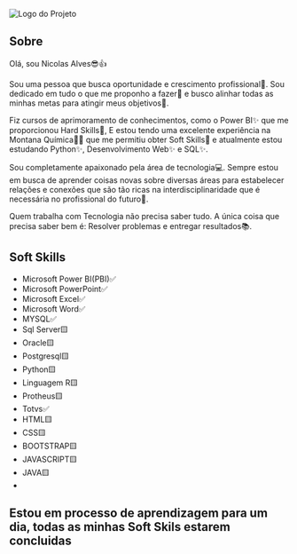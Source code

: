 ![Logo do Projeto](https://github.com/Nicolas-Alves-De-Oliveira/Projetos/blob/f3f94f7cfddacfc4d71a78e9b7ce5a09ac5db98d/Dados/Info.png)

## Sobre
 
Olá, sou Nicolas Alves😎👍

Sou uma pessoa que busca oportunidade e crescimento profissional🚀. Sou dedicado em tudo o que me proponho a fazer📝 e busco alinhar todas as minhas metas para atingir meus objetivos🎯.

Fiz cursos de aprimoramento de conhecimentos, como o Power BI✨ que me proporcionou Hard Skills🔧, E estou tendo uma excelente experiência na Montana Química🌃🧪 que me permitiu obter Soft Skills🔎 e atualmente estou estudando Python✨, Desenvolvimento Web✨ e SQL✨.

Sou completamente apaixonado pela área de tecnologia💻. Sempre estou em busca de aprender coisas novas sobre diversas áreas para estabelecer relações e conexões que são tão ricas na interdisciplinaridade que é necessária no profissional do futuro🦾.

Quem trabalha com Tecnologia não precisa saber tudo. A única coisa que precisa saber bem é: Resolver problemas e entregar resultados📚.
 
 ## Soft Skills
 - Microsoft Power BI(PBI)✅
 - Microsoft PowerPoint✅
 - Microsoft Excel✅
 - Microsoft Word✅
 - MYSQL✅
 - Sql Server🟨
 - Oracle🟨
 - Postgresql🟨
 - Python🟨
 - Linguagem R🟨
 - Protheus🟨
 - Totvs✅
 - HTML🟨
 - CSS🟨
 - BOOTSTRAP🟨
 - JAVASCRIPT🟨
 - JAVA🟨
 - 
## Estou em processo de aprendizagem para um dia, todas as minhas Soft Skils estarem concluidas

